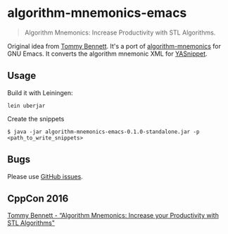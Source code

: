 # algorithm-mnemonics-emacs #

> Algorithm Mnemonics: Increase Productivity with STL Algorithms.

Original idea from [Tommy Bennett](https://github.com/tommybennett). It's a port of [algorithm-mnemonics](https://github.com/tommybennett/algorithm-mnemonics) for GNU Emacs. It converts the algorithm mnemonic XML for [YASnippet](https://github.com/joaotavora/yasnippet).

## Usage ##

Build it with Leiningen:

    lein uberjar

Create the snippets

    $ java -jar algorithm-mnemonics-emacs-0.1.0-standalone.jar -p <path_to_write_snippets>

## Bugs ##

Please use [GitHub issues](https://github.com/ludwigpacifici/algorithm-mnemonics-emacs/issues).

## CppCon 2016 ##

[Tommy Bennett - “Algorithm Mnemonics: Increase your Productivity with STL Algorithms"](https://www.youtube.com/watch?v=tSq7yDwS1vM)
